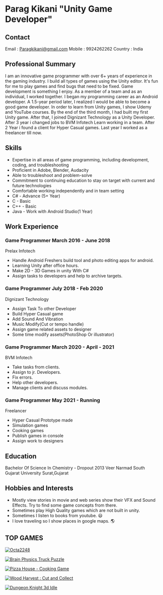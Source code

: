 # Parag Kikani "Unity Game Developer"

## Contact

Email : Paragkikani@gmail.com 
Mobile : 9924262262
Country : India

## Professional Summary

I am an innovative game programmer with over 6+ years of experience in the gaming industry. I build all types of games using the Unity editor. It's fun for me to play games and find bugs that need to be fixed. Game development is something I enjoy. As a member of a team and as an individual, I worked together. I began my programming career as an Android developer. A 1.5-year period later, I realized I would be able to become a good game developer. In order to learn from Unity games, I show Udemy and YouTube courses. By the end of the third month, I had built my first Unity game. After that, I joined Dignizant Technology as a Unity Developer. After 3 year i changed jobs to BVM Infotech Learn working in a team. After 2 Year i found a client for Hyper Casual games. Last year I worked as a freelancer till now.

## Skills

- Expertise in all areas of game programming, including development, coding, and troubleshooting
- Proficient in Adobe, Blender, Audacity
- Able to troubleshoot and problem-solve
- Commitment to continuing education to stay on target with current and future technologies
- Comfortable working independently and in team setting
- C# - Advance (5+ Year)
- C - Basic
- C++ - Basic
- Java - Work with Android Studio(1 Year)

## Work Experience

### Game Programmer March 2016 - June 2018
Prelax Infotech
- Handle Android Freshers build tool and photo editing apps for android.
- Learning Unity after office hours.
- Make 2D - 3D Games in unity With C#
- Assign tasks to developers and help to archive targets.

### Game Programmer July 2018 - Feb 2020
Dignizant Technology
- Assign Task To other Developer
- Build Hyper Casual game
- Add Sound And Vibration
- Music Modify(Cut or tempo handle)
- Assign game related assets to designer
- Some time modify assets(PhotoShop Or illustrator)

### Game Programmer March 2020 - April - 2021
BVM Infotech
- Take tasks from clients.
- Assign to jr. Developers.
- Fix errors.
- Help other developers.
- Manage clients and discuss modules.

### Game Programmer May 2021 - Running
Freelancer
- Hyper Casual Prototype made
- Simulation games
- Cooking games
- Publish games in console
- Assign work to designers

## Education

Bachelor Of Science In Chemistry - Dropout 2013
Veer Narmad South Gujarat University Surat,Gujarat

## Hobbies and Interests

- Mostly view stories in movie and web series show their VFX and Sound Effects. Try to find some game concepts from there.
- Sometimes play High Quality games which are not built in unity.
- Sometimes I listen to books from youtube. 😃
- I love traveling so I show places in google maps. 🌎

## TOP GAMES

[![Octa2248](https://play-lh.googleusercontent.com/pDwe3Zp42UsgE7VNYCwsn61EbDI9ziuxzR_Y7DtrIwszxMe6GSBStAPWtSgtT5dxPQE=w64-h64-rw)](https://play.google.com/store/apps/details?id=bear.games.octa2248)

 [![Brain Physics Truck Puzzle](https://play-lh.googleusercontent.com/KjkPFCwmV9V302-DpjK4ZTkje6FDN6Beeo4ZmB7oJd9PBQnOQ4kmWeKreCpVS5z-i9s=w64-h64-rw)](https://play.google.com/store/apps/details?id=com.truck.tracking.physics.brain) 

  [![Pizza House - Cooking Game](https://play-lh.googleusercontent.com/PN82q1qUXgXDSedk29-WrDfRWJoH9Ho6nVD5xWtdBMD8XMd1rWrS27cBGjydPEkImjM=s64-rw)](https://play.google.com/store/apps/details?id=com.pizza.house) 

  [![Wood Harvest : Cut and Collect](https://play-lh.googleusercontent.com/MbAh94YdgnCxwlHI_ovyGaNP5fT6t06XaZl_fpEAnBoamrrL4IQDn-djK4tYLydbcg=w64-rw)](https://play.google.com/store/apps/details?id=com.craftbuilder.woodharvest) 

 [![Dungeon Knight 3d Idle](https://play-lh.googleusercontent.com/4dRXhBW-YsRRvCQ7DbyJSFWYwqbtyuaNgNFZ_olwQx4wLKdvU2csJC_o_2DiBjNViPE=w64-rw)](https://play.google.com/store/apps/details?id=idle.knight.inc) 

<!--
**paragkikani/paragkikani** is a ✨ _special_ ✨ repository because its `README.md` (this file) appears on your GitHub profile.

Here are some ideas to get you started:

- 🔭 I’m currently working on ...
- 🌱 I’m currently learning ...
- 👯 I’m looking to collaborate on ...
- 🤔 I’m looking for help with ...
- 💬 Ask me about ...
- 📫 How to reach me: ...
- 😄 Pronouns: ...
- ⚡ Fun fact: ...
-->
